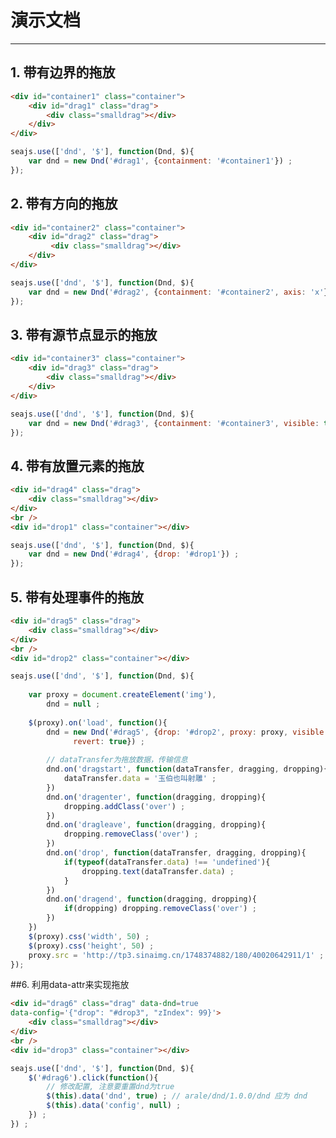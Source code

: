 # 演示文档

---


<style>
    .container {width:500px; height:200px; background:#CCC;}
    .drag {width:50px; height:50px; background:#07B1EE; position:relative;}
    .smalldrag {width:20px; height:20px; background:#fff; margin:auto; position:absolute; left:0; top:0; right:0; bottom:0;}
    .over {border:2px dashed #000;}
</style>




## 1. 带有边界的拖放

````html
<div id="container1" class="container">
    <div id="drag1" class="drag">
        <div class="smalldrag"></div>
    </div>
</div>
````

````javascript
seajs.use(['dnd', '$'], function(Dnd, $){
    var dnd = new Dnd('#drag1', {containment: '#container1'}) ;
});
````

## 2. 带有方向的拖放

````html
<div id="container2" class="container">
    <div id="drag2" class="drag">
         <div class="smalldrag"></div>
    </div>
</div>
````

````javascript
seajs.use(['dnd', '$'], function(Dnd, $){
    var dnd = new Dnd('#drag2', {containment: '#container2', axis: 'x'}) ;
});
````


## 3. 带有源节点显示的拖放

````html
<div id="container3" class="container">
    <div id="drag3" class="drag">
        <div class="smalldrag"></div>
    </div>
</div>
````

````javascript
seajs.use(['dnd', '$'], function(Dnd, $){
    var dnd = new Dnd('#drag3', {containment: '#container3', visible: true}) ;
});
````

## 4. 带有放置元素的拖放

````html
<div id="drag4" class="drag">
    <div class="smalldrag"></div>
</div>
<br />
<div id="drop1" class="container"></div>
````

````javascript
seajs.use(['dnd', '$'], function(Dnd, $){
    var dnd = new Dnd('#drag4', {drop: '#drop1'}) ;
});
````

## 5. 带有处理事件的拖放

````html
<div id="drag5" class="drag">
    <div class="smalldrag"></div>
</div>
<br />
<div id="drop2" class="container"></div>
````

````javascript
seajs.use(['dnd', '$'], function(Dnd, $){
    
    var proxy = document.createElement('img'),
        dnd = null ;
     
    $(proxy).on('load', function(){
        dnd = new Dnd('#drag5', {drop: '#drop2', proxy: proxy, visible: true, 
              revert: true}) ;
        
        // dataTransfer为拖放数据，传输信息
        dnd.on('dragstart', function(dataTransfer, dragging, dropping){
            dataTransfer.data = '玉伯也叫射雕' ;
        })
        dnd.on('dragenter', function(dragging, dropping){
            dropping.addClass('over') ;
        })
        dnd.on('dragleave', function(dragging, dropping){
            dropping.removeClass('over') ;
        })
        dnd.on('drop', function(dataTransfer, dragging, dropping){
            if(typeof(dataTransfer.data) !== 'undefined'){
                dropping.text(dataTransfer.data) ;
            }
        })
        dnd.on('dragend', function(dragging, dropping){
            if(dropping) dropping.removeClass('over') ;
        })
    })
    $(proxy).css('width', 50) ;
    $(proxy).css('height', 50) ;
    proxy.src = 'http://tp3.sinaimg.cn/1748374882/180/40020642911/1' ;
});
````


##6. 利用data-attr来实现拖放

````html
<div id="drag6" class="drag" data-dnd=true 
data-config='{"drop": "#drop3", "zIndex": 99}'>
    <div class="smalldrag"></div>
</div>
<br />
<div id="drop3" class="container"></div>
````

````javascript
seajs.use(['dnd', '$'], function(Dnd, $){
    $('#drag6').click(function(){
        // 修改配置, 注意要重置dnd为true
        $(this).data('dnd', true) ; // arale/dnd/1.0.0/dnd 应为 dnd
        $(this).data('config', null) ;
    }) ;
}) ;
````












